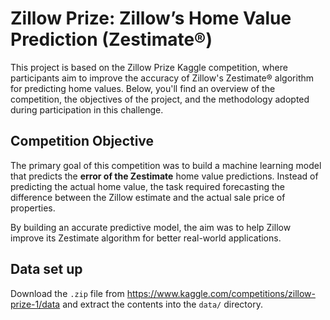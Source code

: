 # Zillow Prize: Zillow’s Home Value Prediction (Zestimate®)

This project is based on the Zillow Prize Kaggle competition, where participants aim to improve the accuracy of Zillow's
Zestimate® algorithm for predicting home values. Below, you'll find an overview of the competition, the objectives of
the project, and the methodology adopted during participation in this challenge.

## Competition Objective

The primary goal of this competition was to build a machine learning model that predicts the **error of the Zestimate**
home value predictions. Instead of predicting the actual home value, the task required forecasting the difference
between the Zillow estimate and the actual sale price of properties.

By building an accurate predictive model, the aim was to help Zillow improve its Zestimate algorithm for better
real-world applications.

## Data set up

Download the `.zip` file from https://www.kaggle.com/competitions/zillow-prize-1/data and extract the contents into the
`data/` directory.
